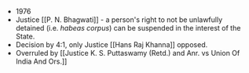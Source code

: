 - 1976
- Justice [[P. N. Bhagwati]] - a person's right to not be unlawfully detained (i.e. _habeas corpus_) can be suspended in the interest of the State.
- Decision by 4:1, only Justice [[Hans Raj Khanna]] opposed.
- Overruled by [[Justice K. S. Puttaswamy (Retd.) and Anr. vs Union Of India And Ors.]]